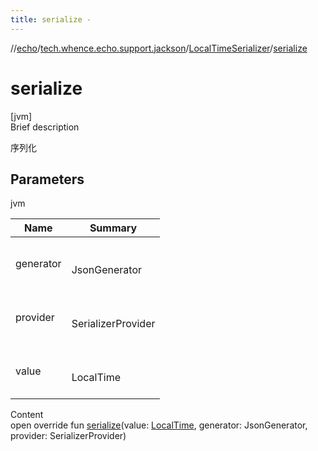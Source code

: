 ```yaml
---
title: serialize -
---
```

//[echo](../../index.md)/[tech.whence.echo.support.jackson](../index.md)/[LocalTimeSerializer](index.md)/[serialize](serialize.md)



# serialize  
[jvm]  
Brief description  


序列化



## Parameters  
  
jvm  
  
|  Name|  Summary| 
|---|---|
| generator| <br><br>JsonGenerator<br><br>
| provider| <br><br>SerializerProvider<br><br>
| value| <br><br>LocalTime<br><br>
  
  
Content  
open override fun [serialize](serialize.md)(value: [LocalTime](https://docs.oracle.com/javase/8/docs/api/java/time/LocalTime.html), generator: JsonGenerator, provider: SerializerProvider)  



